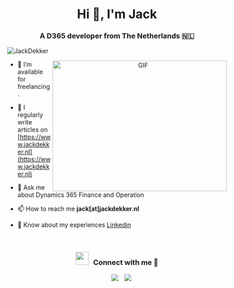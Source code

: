 <h1 align="center">Hi 👋, I'm Jack</h1>
<h3 align="center">A D365 developer from The Netherlands &#127475;&#127473;</h3>

<p align="left"> <img src="https://www.dynamicserpconsultancy.nl" alt="JackDekker" /> </p>

<a target="_blank" align="center">
  <img align="right" top="500" height="300" width="400" alt="GIF" src="https://media.giphy.com/media/SWoSkN6DxTszqIKEqv/giphy.gif">
</a>

- 🤝 I’m available for freelancing.

- 📝 I regularly write articles on [https://www.jackdekker.nl](https://www.jackdekker.nl)

- 💬 Ask me about Dynamics 365 Finance and Operation

- 📫 How to reach me **jack[at]jackdekker.nl**

- 📄 Know about my experiences <a href="https://www.linkedin.com/in/jackydekker/" target="blank">Linkedin</a>
<br/>
<h3 align="center" > <img src="https://media.giphy.com/media/iY8CRBdQXODJSCERIr/giphy.gif" width="30" height="30" style="margin-right: 10px;">Connect with me 🤝 </h3>

<p align="center">
 <div align="center"  class="icons-social" style="margin-left: 10px;">
        <a style="margin-left: 10px;"  target="_blank" href="https://www.linkedin.com/in/jackydekker/">
			<img src="https://img.icons8.com/doodle/40/000000/linkedin--v2.png"></a>
        <a style="margin-left: 10px;" target="_blank" href="https://github.com/JackDekker">
		<img src="https://img.icons8.com/doodle/40/000000/github--v1.png"></a>
      </div>
</p>
